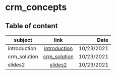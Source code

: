 # crm_concepts


## Table of content 

| subject    |      link      |  Date |
|----------|:-------------:|------:|
| introduction |  [introduction](https://mohammadabufarweh.github.io/crm_concepts/introduction)| 10/23/2021  |
| crm_solution |    [crm_solution](https://mohammadabufarweh.github.io/crm_concepts/crm_solution)   |   10/23/2021 |
| slides2 | [slides2](https://mohammadabufarweh.github.io/crm_concepts/slides2) |    10/23/2021 |
    